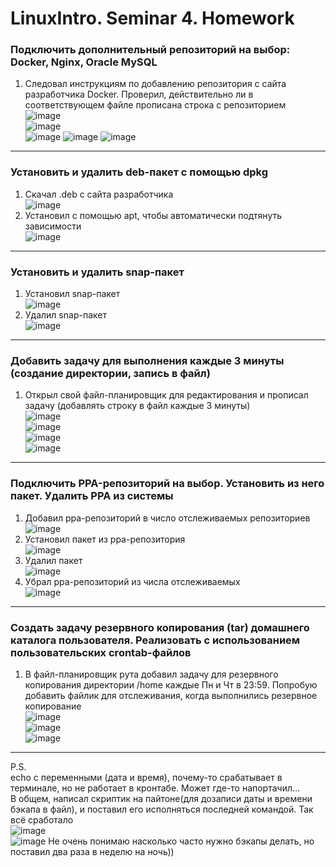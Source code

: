 # LinuxIntro. Seminar 4. Homework
### Подключить дополнительный репозиторий на выбор: Docker, Nginx, Oracle MySQL
1. Следовал инструкциям по добавлению репозитория с сайта разработчика Docker. Проверил, действительно ли в соответствующем файле прописана строка с репозиторием   
![image](https://user-images.githubusercontent.com/108574612/218383887-62f11379-85ba-4e37-b438-8fc311108058.png)  
![image](https://user-images.githubusercontent.com/108574612/218383712-9ad01cea-3b82-4dea-90db-dcc21187814c.png)  
![image](https://user-images.githubusercontent.com/108574612/218384156-979934c7-b31d-4c93-a440-d06312ec5412.png)
![image](https://user-images.githubusercontent.com/108574612/218384635-8dc1cc3f-18d0-4015-b826-8dc6bd4c02af.png)
![image](https://user-images.githubusercontent.com/108574612/218384925-539fce9f-fd67-43cc-974d-36c0c6177c12.png)
---
### Установить и удалить deb-пакет с помощью dpkg
1. Скачал .deb с сайта разработчика  
![image](https://user-images.githubusercontent.com/108574612/218386196-f7f343e9-df4b-48c2-b7c8-563c86ed9888.png)  
2. Установил с помощью apt, чтобы автоматически подтянуть зависимости  
![image](https://user-images.githubusercontent.com/108574612/218387084-8dc38f06-5952-4d54-a87c-6174f09584ea.png)
---
### Установить и удалить snap-пакет
1. Установил snap-пакет  
![image](https://user-images.githubusercontent.com/108574612/218390249-b1633388-57a5-4e53-9084-52c8db60a86d.png)
2. Удалил snap-пакет  
![image](https://user-images.githubusercontent.com/108574612/218390730-e99ba651-46c0-4706-999d-8ee353bcf65d.png)
---
### Добавить задачу для выполнения каждые 3 минуты (создание директории, запись в файл)
1. Открыл свой файл-планировщик для редактирования и прописал задачу (добавлять строку в файл каждые 3 минуты)  
![image](https://user-images.githubusercontent.com/108574612/218391731-17a68900-5622-4ce3-9a2b-ae1380ff9eb7.png)  
![image](https://user-images.githubusercontent.com/108574612/218392271-cdaaa30d-d66a-4fd5-85e1-fb5eaef2c71a.png)  
![image](https://user-images.githubusercontent.com/108574612/218392331-251ddeaa-d7a2-47db-b339-a645c543ecac.png)  
![image](https://user-images.githubusercontent.com/108574612/218392727-1ce82b3c-2c05-4d93-be79-8322ea40e698.png)
---
### Подключить PPA-репозиторий на выбор. Установить из него пакет. Удалить PPA из системы
1. Добавил ppa-репозиторий в число отслеживаемых репозиториев  
![image](https://user-images.githubusercontent.com/108574612/218393568-b844f47e-c2e7-4a4f-aaa5-86dd666dffe0.png)
2. Установил пакет из ppa-репозитория  
![image](https://user-images.githubusercontent.com/108574612/218394054-d8879435-a2f9-4a4e-a1de-e2b2be746009.png)  
3. Удалил пакет  
![image](https://user-images.githubusercontent.com/108574612/218410669-ee03c8ba-4a16-4c99-abe9-30e53d7440d8.png)
4. Убрал ppa-репозиторий из числа отслеживаемых  
![image](https://user-images.githubusercontent.com/108574612/218411537-e7730450-4eb9-47e8-928b-55cf99fb270d.png)
---
### Создать задачу резервного копирования (tar) домашнего каталога пользователя. Реализовать с использованием пользовательских crontab-файлов
1. В файл-планировщик рута добавил задачу для резервного копирования директории /home каждые Пн и Чт в 23:59. Попробую добавить файлик для отслеживания, когда выполнились резервное копирование  
![image](https://user-images.githubusercontent.com/108574612/218414779-57f10045-5bb3-409f-a9ff-f28f30fbf620.png)    
![image](https://user-images.githubusercontent.com/108574612/218414409-fc4f9316-fb4a-4bc3-91d2-22229050b61c.png)  
![image](https://user-images.githubusercontent.com/108574612/218414886-e0228515-51e3-48b7-8745-ded34ac8158a.png)
---
P.S.  
echo с переменными (дата и время), почему-то срабатывает в терминале, но не работает в кронтабе. Может где-то напортачил...  
В общем, написал скриптик на пайтоне(для дозаписи даты и времени бэкапа в файл), и поставил его исполняться последней командой. Так всё сработало  
![image](https://user-images.githubusercontent.com/108574612/218572738-1a510634-f96a-4f89-9498-a70f9c45aa87.png)  
![image](https://user-images.githubusercontent.com/108574612/218573020-44f33c17-17f3-4557-8c18-2338afe73948.png)
Не очень понимаю насколько часто нужно бэкапы делать, но поставил два раза в неделю на ночь))







